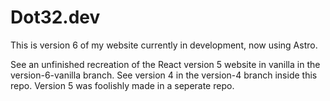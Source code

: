 # Dot32.dev
This is version 6 of my website currently in development, now using Astro.


See an unfinished recreation of the React version 5 website in vanilla in the version-6-vanilla branch.
See version 4 in the version-4 branch inside this repo. Version 5 was foolishly made in a seperate repo. 
